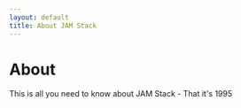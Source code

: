 ```yaml
---
layout: default
title: About JAM Stack
---
```


# About

This is all you need to know about JAM Stack - That it's 1995